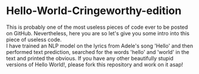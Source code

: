 # Hello-World-Cringeworthy-edition

This is probably one of the most useless pieces of code ever to be posted on GitHub. Nevertheless, here you are so let's give you some intro into this piece of useless code.<br>
I have trained an NLP model on the lyrics from Adele's song 'Hello' and then performed text prediction, searched for the words 'hello' and 'world' in the text and printed the obvious.
If you have any other beautifully stupid versions of Hello World!, please fork this repository and work on it asap!

